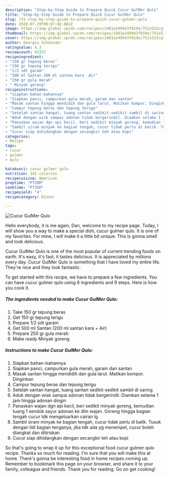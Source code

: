 ```yaml
---
description: "Step-by-Step Guide to Prepare Quick Cucur GulMer Qulo"
title: "Step-by-Step Guide to Prepare Quick Cucur GulMer Qulo"
slug: 731-step-by-step-guide-to-prepare-quick-cucur-gulmer-qulo
date: 2020-07-29T00:07:02.882Z
image: https://img-global.cpcdn.com/recipes/2461e249943f819e/751x532cq70/cucur-gulmer-qulo-foto-resep-utama.jpg
thumbnail: https://img-global.cpcdn.com/recipes/2461e249943f819e/751x532cq70/cucur-gulmer-qulo-foto-resep-utama.jpg
cover: https://img-global.cpcdn.com/recipes/2461e249943f819e/751x532cq70/cucur-gulmer-qulo-foto-resep-utama.jpg
author: Georgia Schneider
ratingvalue: 4.3
reviewcount: 43337
recipeingredient:
- "150 gr tepung beras"
- "150 gr tepung terigu"
- "1/2 sdt garam"
- "500 ml Santan 200 ml santan kara  Air"
- "250 gr gula merah"
- " Minyak goreng"
recipeinstructions:
- "Siapkan bahan-bahannya"
- "Siapkan panci, campurkan gula merah, garam dan santan"
- "Masak santan hingga mendidih dan gula larut. Matikan kompor. Dinginkan"
- "Campur tepung beras dan tepung terigu"
- "Setelah santan hangat, tuang santan sedikit-sedikit sambil di saring"
- "Aduk dengan wisk sampai adonan tidak bergerindil. Diamkan selama 1 jam hingga adonan dingin"
- "Panaskan wajan dgn api kecil, beri sedikit minyak goreng, kemudian tuang 1 sendok sayur adonan ke dlm wajan. Goreng hingga bagian tengah cucur tdk mengeluarkan cairan lg"
- "Sambil siram minyak ke bagian tengah, cucur tidak perlu di balik. Tusuk dengan lidi bagian tenganya, jika tdk ada yg menempel, cucur boleh diangkat dan ditiriskan"
- "Cucur siap dihidangkan dengan secangkir teh atau kopi"
categories:
- Recipe
tags:
- cucur
- gulmer
- qulo

katakunci: cucur gulmer qulo 
nutrition: 242 calories
recipecuisine: American
preptime: "PT20M"
cooktime: "PT35M"
recipeyield: "4"
recipecategory: Dinner

---
```



![Cucur GulMer Qulo](https://img-global.cpcdn.com/recipes/2461e249943f819e/751x532cq70/cucur-gulmer-qulo-foto-resep-utama.jpg)

Hello everybody, it is me again, Dan, welcome to my recipe page. Today, I will show you a way to make a special dish, cucur gulmer qulo. It is one of my favorites. For mine, I will make it a little bit unique. This is gonna smell and look delicious.



Cucur GulMer Qulo is one of the most popular of current trending foods on earth. It's easy, it's fast, it tastes delicious. It is appreciated by millions every day. Cucur GulMer Qulo is something that I have loved my entire life. They're nice and they look fantastic.


To get started with this recipe, we have to prepare a few ingredients. You can have cucur gulmer qulo using 6 ingredients and 9 steps. Here is how you cook it.

<!--inarticleads1-->

##### The ingredients needed to make Cucur GulMer Qulo:

1. Take 150 gr tepung beras
1. Get 150 gr tepung terigu
1. Prepare 1/2 sdt garam
1. Get 500 ml Santan (200 ml santan kara + Air)
1. Prepare 250 gr gula merah
1. Make ready  Minyak goreng




<!--inarticleads2-->

##### Instructions to make Cucur GulMer Qulo:

1. Siapkan bahan-bahannya
1. Siapkan panci, campurkan gula merah, garam dan santan
1. Masak santan hingga mendidih dan gula larut. Matikan kompor. Dinginkan
1. Campur tepung beras dan tepung terigu
1. Setelah santan hangat, tuang santan sedikit-sedikit sambil di saring
1. Aduk dengan wisk sampai adonan tidak bergerindil. Diamkan selama 1 jam hingga adonan dingin
1. Panaskan wajan dgn api kecil, beri sedikit minyak goreng, kemudian tuang 1 sendok sayur adonan ke dlm wajan. Goreng hingga bagian tengah cucur tdk mengeluarkan cairan lg
1. Sambil siram minyak ke bagian tengah, cucur tidak perlu di balik. Tusuk dengan lidi bagian tenganya, jika tdk ada yg menempel, cucur boleh diangkat dan ditiriskan
1. Cucur siap dihidangkan dengan secangkir teh atau kopi




So that's going to wrap it up for this exceptional food cucur gulmer qulo recipe. Thanks so much for reading. I'm sure that you will make this at home. There's gonna be interesting food in home recipes coming up. Remember to bookmark this page on your browser, and share it to your family, colleague and friends. Thank you for reading. Go on get cooking!
